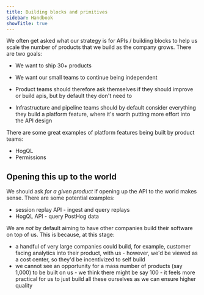 ```yaml
---
title: Building blocks and primitives
sidebar: Handbook
showTitle: true
---
```


We often get asked what our strategy is for APIs / building blocks to help us scale the number of products that we build as the company grows. There are two goals:

- We want to ship 30+ products
- We want our small teams to continue being independent

- Product teams should therefore ask themselves if they should improve or build apis, but by default they don't need to
- Infrastructure and pipeline teams should by default consider everything they build a platform feature, where it's worth putting more effort into the API design

There are some great examples of platform features being built by product teams:

* HogQL
* Permissions


## Opening this up to the world

We should ask _for a given product_ if opening up the API to the world makes sense. There are some potential examples:

* session replay API - ingest and query replays
* HogQL API - query PostHog data

We are _not_ by default aiming to have other companies build their software on top of us. This is because, at this stage:

* a handful of very large companies could build, for example, customer facing analytics into their product, with us - however, we'd be viewed as a cost center, so they'd be incentivized to self build 
* we cannot see an opportunity for a mass number of products (say 1,000) to be built on us - we think there might be say 100 - it feels more practical for us to just build all these ourselves as we can ensure higher quality